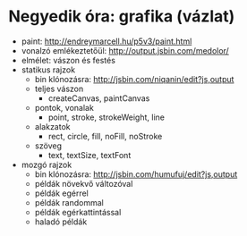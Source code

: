 # Negyedik óra: grafika (vázlat)
- paint: http://endreymarcell.hu/p5v3/paint.html  
- vonalzó emlékeztetőül: http://output.jsbin.com/medolor/  
- elmélet: vászon és festés
- statikus rajzok
    + bin klónozásra: http://jsbin.com/niqanin/edit?js,output  
    + teljes vászon
        * createCanvas, paintCanvas
    + pontok, vonalak
        + point, stroke, strokeWeight, line
    + alakzatok
        + rect, circle, fill, noFill, noStroke
    + szöveg
        + text, textSize, textFont
- mozgó rajzok
    + bin klónozásra: http://jsbin.com/humufuj/edit?js,output  
    - példák növekvő változóval
    - példák egérrel
    - példák randommal
    - példák egérkattintással
    - haladó példák
